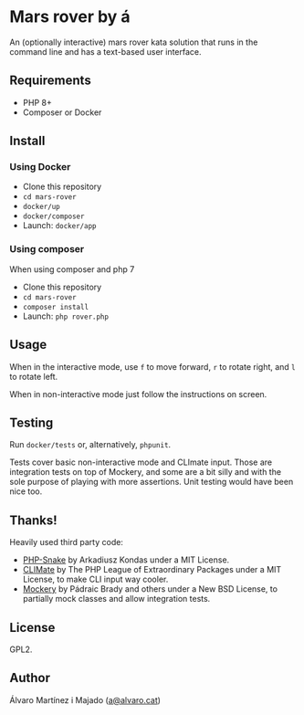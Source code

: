 # Mars rover by á

An (optionally interactive) mars rover kata solution that runs in the command line and has a text-based user interface. 

## Requirements

* PHP 8+
* Composer or Docker

## Install

### Using Docker
* Clone this repository
* `cd mars-rover`
* `docker/up`
* `docker/composer`
* Launch: `docker/app`

### Using composer
When using composer and php 7 
* Clone this repository
* `cd mars-rover`
* `composer install`
* Launch: `php rover.php`

## Usage

When in the interactive mode, use `f` to move forward, `r` to rotate right, and `l` to rotate left.

When in non-interactive mode just follow the instructions on screen.

## Testing
Run `docker/tests` or, alternatively, `phpunit`. 

Tests cover basic non-interactive mode and CLImate input. Those are integration tests on top of Mockery, and some are a bit silly and with the sole purpose of playing with more assertions. Unit testing would have been nice too. 

## Thanks!

Heavily used third party code:

* [PHP-Snake](https://github.com/akondas/php-snake) by Arkadiusz Kondas under a MIT License. 
* [CLIMate](https://climate.thephpleague.com/) by The PHP League of Extraordinary Packages under a MIT License, to make CLI input way cooler. 
* [Mockery](https://github.com/mockery/mockery) by Pádraic Brady and others under a New BSD License, to partially mock classes and allow integration tests.

## License

GPL2.

## Author

Álvaro Martínez i Majado (a@alvaro.cat)
